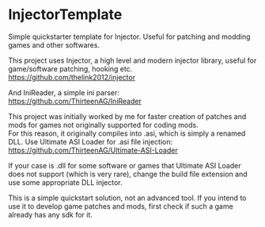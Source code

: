 # InjectorTemplate
Simple quickstarter template for Injector. Useful for patching and modding games and other softwares.  

This project uses Injector, a high level and modern injector library, useful for game/software patching, hooking etc.  
https://github.com/thelink2012/injector  

And IniReader, a simple ini parser:  
https://github.com/ThirteenAG/IniReader  

This project was initially worked by me for faster creation of patches and mods for games not originally supported for coding mods.  
For this reason, it originally compiles into .asi, which is simply a renamed DLL.
Use Ultimate ASI Loader for .asi file injection:
https://github.com/ThirteenAG/Ultimate-ASI-Loader  

If your case is .dll for some software or games that Ultimate ASI Loader does not support (which is very rare), change the build file extension and use some appropriate DLL injector.  

This is a simple quickstart solution, not an advanced tool. If you intend to use it to develop game patches and mods, first check if such a game already has any sdk for it.  
